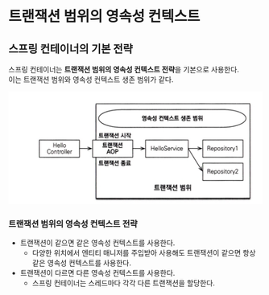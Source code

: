 # 트랜잭션 범위의 영속성 컨텍스트

## 스프링 컨테이너의 기본 전략

스프링 컨테이너는 **트랜잭션 범위의 영속성 컨텍스트 전략**을 기본으로 사용한다. <br>
이는 트랜잭션 범위와 영속성 컨텍스트 생존 범위가 같다.

<img src="img/6.png" width=600 />

<br>

### 트랜잭션 범위의 영속성 컨텍스트 전략

- 트랜잭션이 같으면 같은 영속성 컨텍스트를 사용한다.
  - 다양한 위치에서 엔티티 매니저를 주입받아 사용해도 트랜잭션이 같으면 항상 같은 영속성 컨텍스트를 사용한다.
- 트랜잭션이 다르면 다른 영속성 컨텍스트를 사용한다.
  - 스프링 컨테이너는 스레드마다 각각 다른 트랜잭션을 할당한다.





